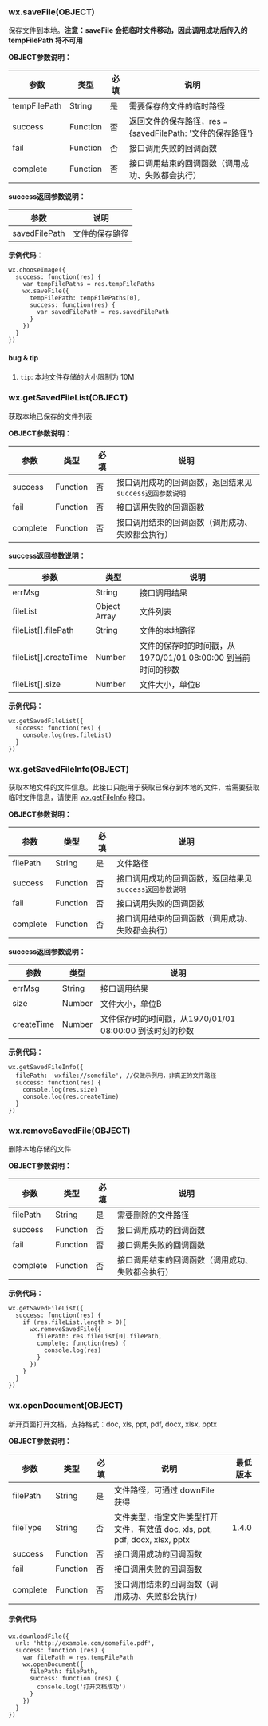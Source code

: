 <!-- https://mp.weixin.qq.com/debug/wxadoc/dev/api/file.html -->

### wx.saveFile(OBJECT)

保存文件到本地。**注意：saveFile 会把临时文件移动，因此调用成功后传入的 tempFilePath 将不可用**

**OBJECT参数说明：**

  参数           |  类型       |  必填 |  说明                                         
-----------------|-------------|-------|-----------------------------------------------
  tempFilePath   |  String     |  是   |  需要保存的文件的临时路径                     
  success        |  Function   |  否   |返回文件的保存路径，res = {savedFilePath: '文件的保存路径'}
  fail           |  Function   |  否   |  接口调用失败的回调函数                       
  complete       |  Function   |  否   |接口调用结束的回调函数（调用成功、失败都会执行）

**success返回参数说明：**

  参数            |  说明      
------------------|------------
  savedFilePath   |文件的保存路径

**示例代码：**

    wx.chooseImage({
      success: function(res) {
        var tempFilePaths = res.tempFilePaths
        wx.saveFile({
          tempFilePath: tempFilePaths[0],
          success: function(res) {
            var savedFilePath = res.savedFilePath
          }
        })
      }
    })
    

#### bug & tip

1.  `tip`: 本地文件存储的大小限制为 10M

### wx.getSavedFileList(OBJECT)

获取本地已保存的文件列表

**OBJECT参数说明：**

  参数       |  类型       |  必填 |  说明                               
-------------|-------------|-------|-------------------------------------
  success    |  Function   |  否   |接口调用成功的回调函数，返回结果见`success返回参数说明`
  fail       |  Function   |  否   |  接口调用失败的回调函数             
  complete   |  Function   |  否   |接口调用结束的回调函数（调用成功、失败都会执行）

**success返回参数说明：**

  参数                    |  类型           |  说明                                       
--------------------------|-----------------|---------------------------------------------
  errMsg                  |  String         |  接口调用结果                               
  fileList                |  Object Array   |  文件列表                                   
  fileList[].filePath     |  String         |  文件的本地路径                             
  fileList[].createTime   |  Number         |文件的保存时的时间戳，从1970/01/01 08:00:00 到当前时间的秒数
  fileList[].size         |  Number         |  文件大小，单位B                            

**示例代码：**

    wx.getSavedFileList({
      success: function(res) {
        console.log(res.fileList)
      }
    })
    

### wx.getSavedFileInfo(OBJECT)

获取本地文件的文件信息。此接口只能用于获取已保存到本地的文件，若需要获取临时文件信息，请使用 [wx.getFileInfo](https://mp.weixin.qq.com/debug/wxadoc/dev/api/getFileInfo.html) 接口。

**OBJECT参数说明：**

  参数       |  类型       |  必填 |  说明                               
-------------|-------------|-------|-------------------------------------
  filePath   |  String     |  是   |  文件路径                           
  success    |  Function   |  否   |接口调用成功的回调函数，返回结果见`success返回参数说明`
  fail       |  Function   |  否   |  接口调用失败的回调函数             
  complete   |  Function   |  否   |接口调用结束的回调函数（调用成功、失败都会执行）

**success返回参数说明：**

  参数         |  类型     |  说明                                     
---------------|-----------|-------------------------------------------
  errMsg       |  String   |  接口调用结果                             
  size         |  Number   |  文件大小，单位B                          
  createTime   |  Number   |文件保存时的时间戳，从1970/01/01 08:00:00 到该时刻的秒数

**示例代码：**

    wx.getSavedFileInfo({
      filePath: 'wxfile://somefile', //仅做示例用，非真正的文件路径
      success: function(res) {
        console.log(res.size)
        console.log(res.createTime)
      }
    })
    

### wx.removeSavedFile(OBJECT)

删除本地存储的文件

**OBJECT参数说明：**

  参数       |  类型       |  必填 |  说明                       
-------------|-------------|-------|-----------------------------
  filePath   |  String     |  是   |  需要删除的文件路径         
  success    |  Function   |  否   |  接口调用成功的回调函数     
  fail       |  Function   |  否   |  接口调用失败的回调函数     
  complete   |  Function   |  否   |接口调用结束的回调函数（调用成功、失败都会执行）

**示例代码：**

    wx.getSavedFileList({
      success: function(res) {
        if (res.fileList.length > 0){
          wx.removeSavedFile({
            filePath: res.fileList[0].filePath,
            complete: function(res) {
              console.log(res)
            }
          })
        }
      }
    })
    

### wx.openDocument(OBJECT)

新开页面打开文档，支持格式：doc, xls, ppt, pdf, docx, xlsx, pptx

**OBJECT参数说明：**

  参数       |  类型       |  必填 |  说明                                                       | 最低版本 
-------------|-------------|-------|-------------------------------------------------------------|----------
  filePath   |  String     |  是   |  文件路径，可通过 downFile 获得                             |          
  fileType   |  String     |  否   |文件类型，指定文件类型打开文件，有效值 doc, xls, ppt, pdf, docx, xlsx, pptx|  1.4.0   
  success    |  Function   |  否   |  接口调用成功的回调函数                                     |          
  fail       |  Function   |  否   |  接口调用失败的回调函数                                     |          
  complete   |  Function   |  否   |  接口调用结束的回调函数（调用成功、失败都会执行）           |          

#### 示例代码

    wx.downloadFile({
      url: 'http://example.com/somefile.pdf',
      success: function (res) {
        var filePath = res.tempFilePath
        wx.openDocument({
          filePath: filePath,
          success: function (res) {
            console.log('打开文档成功')
          }
        })
      }
    })
